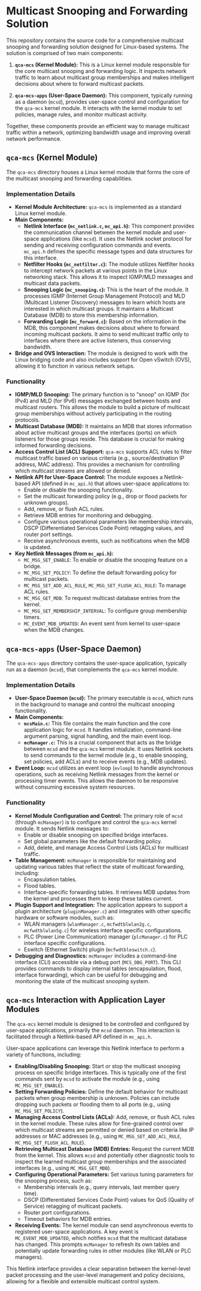 # Multicast Snooping and Forwarding Solution

This repository contains the source code for a comprehensive multicast snooping and forwarding solution designed for Linux-based systems. The solution is comprised of two main components:

1.  **`qca-mcs` (Kernel Module):** This is a Linux kernel module responsible for the core multicast snooping and forwarding logic. It inspects network traffic to learn about multicast group memberships and makes intelligent decisions about where to forward multicast packets.

2.  **`qca-mcs-apps` (User-Space Daemon):** This component, typically running as a daemon (`mcsd`), provides user-space control and configuration for the `qca-mcs` kernel module. It interacts with the kernel module to set policies, manage rules, and monitor multicast activity.

Together, these components provide an efficient way to manage multicast traffic within a network, optimizing bandwidth usage and improving overall network performance.

## `qca-mcs` (Kernel Module)

The `qca-mcs` directory houses a Linux kernel module that forms the core of the multicast snooping and forwarding capabilities.

### Implementation Details

-   **Kernel Module Architecture:** `qca-mcs` is implemented as a standard Linux kernel module.
-   **Main Components:**
    -   **Netlink Interface (`mc_netlink.c`, `mc_api.h`):** This component provides the communication channel between the kernel module and user-space applications (like `mcsd`). It uses the Netlink socket protocol for sending and receiving configuration commands and events. `mc_api.h` defines the specific message types and data structures for this interface.
    -   **Netfilter Hooks (`mc_netfilter.c`):** The module utilizes Netfilter hooks to intercept network packets at various points in the Linux networking stack. This allows it to inspect IGMP/MLD messages and multicast data packets.
    -   **Snooping Logic (`mc_snooping.c`):** This is the heart of the module. It processes IGMP (Internet Group Management Protocol) and MLD (Multicast Listener Discovery) messages to learn which hosts are interested in which multicast groups. It maintains a Multicast Database (MDB) to store this membership information.
    -   **Forwarding Logic (`mc_forward.c`):** Based on the information in the MDB, this component makes decisions about where to forward incoming multicast packets. It aims to send multicast traffic only to interfaces where there are active listeners, thus conserving bandwidth.
-   **Bridge and OVS Interaction:** The module is designed to work with the Linux bridging code and also includes support for Open vSwitch (OVS), allowing it to function in various network setups.

### Functionality

-   **IGMP/MLD Snooping:** The primary function is to "snoop" on IGMP (for IPv4) and MLD (for IPv6) messages exchanged between hosts and multicast routers. This allows the module to build a picture of multicast group memberships without actively participating in the routing protocols.
-   **Multicast Database (MDB):** It maintains an MDB that stores information about active multicast groups and the interfaces (ports) on which listeners for those groups reside. This database is crucial for making informed forwarding decisions.
-   **Access Control List (ACL) Support:** `qca-mcs` supports ACL rules to filter multicast traffic based on various criteria (e.g., source/destination IP address, MAC address). This provides a mechanism for controlling which multicast streams are allowed or denied.
-   **Netlink API for User-Space Control:** The module exposes a Netlink-based API (defined in `mc_api.h`) that allows user-space applications to:
    -   Enable or disable the snooping functionality.
    -   Set the multicast forwarding policy (e.g., drop or flood packets for unknown groups).
    -   Add, remove, or flush ACL rules.
    -   Retrieve MDB entries for monitoring and debugging.
    -   Configure various operational parameters like membership intervals, DSCP (Differentiated Services Code Point) retagging values, and router port settings.
    -   Receive asynchronous events, such as notifications when the MDB is updated.
-   **Key Netlink Messages (from `mc_api.h`):**
    -   `MC_MSG_SET_ENABLE`: To enable or disable the snooping feature on a bridge.
    -   `MC_MSG_SET_POLICY`: To define the default forwarding policy for multicast packets.
    -   `MC_MSG_SET_ADD_ACL_RULE`, `MC_MSG_SET_FLUSH_ACL_RULE`: To manage ACL rules.
    -   `MC_MSG_GET_MDB`: To request multicast database entries from the kernel.
    -   `MC_MSG_SET_MEMBERSHIP_INTERVAL`: To configure group membership timers.
    -   `MC_EVENT_MDB_UPDATED`: An event sent from kernel to user-space when the MDB changes.

## `qca-mcs-apps` (User-Space Daemon)

The `qca-mcs-apps` directory contains the user-space application, typically run as a daemon (`mcsd`), that complements the `qca-mcs` kernel module.

### Implementation Details

-   **User-Space Daemon (`mcsd`):** The primary executable is `mcsd`, which runs in the background to manage and control the multicast snooping functionality.
-   **Main Components:**
    -   **`mcsMain.c`:** This file contains the main function and the core application logic for `mcsd`. It handles initialization, command-line argument parsing, signal handling, and the main event loop.
    -   **`mcManager.c`:** This is a crucial component that acts as the bridge between `mcsd` and the `qca-mcs` kernel module. It uses Netlink sockets to send commands to the kernel module (e.g., to enable snooping, set policies, add ACLs) and to receive events (e.g., MDB updates).
-   **Event Loop:** `mcsd` utilizes an event loop (`evloop`) to handle asynchronous operations, such as receiving Netlink messages from the kernel or processing timer events. This allows the daemon to be responsive without consuming excessive system resources.

### Functionality

-   **Kernel Module Configuration and Control:** The primary role of `mcsd` (through `mcManager`) is to configure and control the `qca-mcs` kernel module. It sends Netlink messages to:
    -   Enable or disable snooping on specified bridge interfaces.
    -   Set global parameters like the default forwarding policy.
    -   Add, delete, and manage Access Control Lists (ACLs) for multicast traffic.
-   **Table Management:** `mcManager` is responsible for maintaining and updating various tables that reflect the state of multicast forwarding, including:
    -   Encapsulation tables.
    -   Flood tables.
    -   Interface-specific forwarding tables.
    It retrieves MDB updates from the kernel and processes them to keep these tables current.
-   **Plugin Support and Integration:** The application appears to support a plugin architecture (`pluginManager.c`) and integrates with other specific hardware or software modules, such as:
    -   WLAN managers (`wlanManager.c`, `mcfwdtblwlan2g.c`, `mcfwdtblwlan5g.c`) for wireless interface specific configurations.
    -   PLC (Power Line Communication) manager (`plcManager.c`) for PLC interface specific configurations.
    -   Eswitch (Ethernet Switch) plugin (`mcfwdtbleswitch.c`).
-   **Debugging and Diagnostics:** `mcManager` includes a command-line interface (CLI) accessible via a debug port (`MCS_DBG_PORT`). This CLI provides commands to display internal tables (encapsulation, flood, interface forwarding), which can be useful for debugging and monitoring the state of the multicast snooping system.

## `qca-mcs` Interaction with Application Layer Modules

The `qca-mcs` kernel module is designed to be controlled and configured by user-space applications, primarily the `mcsd` daemon. This interaction is facilitated through a Netlink-based API defined in `mc_api.h`.

User-space applications can leverage this Netlink interface to perform a variety of functions, including:

-   **Enabling/Disabling Snooping:** Start or stop the multicast snooping process on specific bridge interfaces. This is typically one of the first commands sent by `mcsd` to activate the module (e.g., using `MC_MSG_SET_ENABLE`).
-   **Setting Forwarding Policies:** Define the default behavior for multicast packets when group membership is unknown. Policies can include dropping such packets or flooding them to all ports (e.g., using `MC_MSG_SET_POLICY`).
-   **Managing Access Control Lists (ACLs):** Add, remove, or flush ACL rules in the kernel module. These rules allow for fine-grained control over which multicast streams are permitted or denied based on criteria like IP addresses or MAC addresses (e.g., using `MC_MSG_SET_ADD_ACL_RULE`, `MC_MSG_SET_FLUSH_ACL_RULE`).
-   **Retrieving Multicast Database (MDB) Entries:** Request the current MDB from the kernel. This allows `mcsd` and potentially other diagnostic tools to inspect the learned multicast group memberships and the associated interfaces (e.g., using `MC_MSG_GET_MDB`).
-   **Configuring Operational Parameters:** Set various tuning parameters for the snooping process, such as:
    -   Membership intervals (e.g., query intervals, last member query time).
    -   DSCP (Differentiated Services Code Point) values for QoS (Quality of Service) retagging of multicast packets.
    -   Router port configurations.
    -   Timeout behaviors for MDB entries.
-   **Receiving Events:** The kernel module can send asynchronous events to registered user-space applications. A key event is `MC_EVENT_MDB_UPDATED`, which notifies `mcsd` that the multicast database has changed. This prompts `mcManager` to refresh its own tables and potentially update forwarding rules in other modules (like WLAN or PLC managers).

This Netlink interface provides a clear separation between the kernel-level packet processing and the user-level management and policy decisions, allowing for a flexible and extensible multicast control system.
